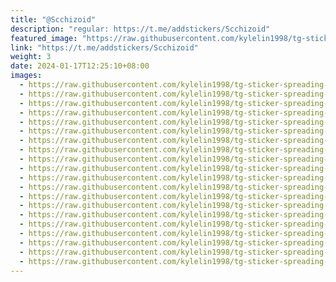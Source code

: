 ```yaml
---
title: "@Scchizoid"
description: "regular: https://t.me/addstickers/Scchizoid"
featured_image: "https://raw.githubusercontent.com/kylelin1998/tg-sticker-spreading-worldwide-images/main/img/4fbed642-e4de-4de7-8fc0-a4381667a124.jpg"
link: "https://t.me/addstickers/Scchizoid"
weight: 3
date: 2024-01-17T12:25:10+08:00
images:
  - https://raw.githubusercontent.com/kylelin1998/tg-sticker-spreading-worldwide-images/main/img/4fbed642-e4de-4de7-8fc0-a4381667a124.jpg
  - https://raw.githubusercontent.com/kylelin1998/tg-sticker-spreading-worldwide-images/main/img/0ca6a801-d17c-4656-8506-5d31be262139.jpg
  - https://raw.githubusercontent.com/kylelin1998/tg-sticker-spreading-worldwide-images/main/img/4e13bfa0-c3a4-4edd-a760-ceb6a53347e3.jpg
  - https://raw.githubusercontent.com/kylelin1998/tg-sticker-spreading-worldwide-images/main/img/cf0bce92-912a-44a0-a8a8-5b9df46b7247.jpg
  - https://raw.githubusercontent.com/kylelin1998/tg-sticker-spreading-worldwide-images/main/img/de505c00-afbf-4f8e-9b6c-a33c778a8bf3.jpg
  - https://raw.githubusercontent.com/kylelin1998/tg-sticker-spreading-worldwide-images/main/img/8812c980-e3a6-475d-8ecd-8c3c16a2eefe.jpg
  - https://raw.githubusercontent.com/kylelin1998/tg-sticker-spreading-worldwide-images/main/img/bb862daa-223f-433d-9762-a27d70c9c39d.jpg
  - https://raw.githubusercontent.com/kylelin1998/tg-sticker-spreading-worldwide-images/main/img/2fcf8666-33f1-4d2b-a6f2-9df3fd87d96f.jpg
  - https://raw.githubusercontent.com/kylelin1998/tg-sticker-spreading-worldwide-images/main/img/cf83cba0-525d-4aa0-ab75-9e36409db22b.jpg
  - https://raw.githubusercontent.com/kylelin1998/tg-sticker-spreading-worldwide-images/main/img/cb561b91-7d15-4b6d-a96c-bc140fdd1929.jpg
  - https://raw.githubusercontent.com/kylelin1998/tg-sticker-spreading-worldwide-images/main/img/78ad01de-1d75-4899-8d11-ded751898a3a.jpg
  - https://raw.githubusercontent.com/kylelin1998/tg-sticker-spreading-worldwide-images/main/img/70a25ee9-3c00-42a7-ad6d-3cdd4c329870.jpg
  - https://raw.githubusercontent.com/kylelin1998/tg-sticker-spreading-worldwide-images/main/img/002360b6-6883-497b-835d-a2a3476f7cf3.jpg
  - https://raw.githubusercontent.com/kylelin1998/tg-sticker-spreading-worldwide-images/main/img/729f2ef8-3267-4df2-8c49-8bd613d06083.jpg
  - https://raw.githubusercontent.com/kylelin1998/tg-sticker-spreading-worldwide-images/main/img/bfb64d49-0db0-4619-a3ba-9fd1af0b1bdd.jpg
  - https://raw.githubusercontent.com/kylelin1998/tg-sticker-spreading-worldwide-images/main/img/032615cb-d26d-46ab-baa4-db263c820f26.jpg
  - https://raw.githubusercontent.com/kylelin1998/tg-sticker-spreading-worldwide-images/main/img/90a96383-2a79-428e-b21c-ff9093e9d688.jpg
  - https://raw.githubusercontent.com/kylelin1998/tg-sticker-spreading-worldwide-images/main/img/fd60ee1d-5195-46e0-9378-2172e3929134.jpg
  - https://raw.githubusercontent.com/kylelin1998/tg-sticker-spreading-worldwide-images/main/img/ca9fec60-d236-4292-8155-aa118eb5fb8f.jpg
  - https://raw.githubusercontent.com/kylelin1998/tg-sticker-spreading-worldwide-images/main/img/60232b72-7266-40df-bfc6-a33caa137b5f.jpg
---
```

